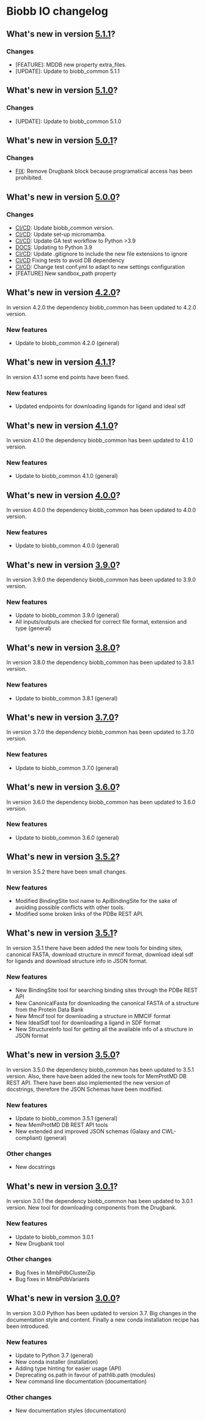 # Biobb IO changelog

## What's new in version [5.1.1](https://github.com/bioexcel/biobb_io/releases/tag/v5.1.0)?

### Changes

* [FEATURE]: MDDB new property extra_files.
* [UPDATE]: Update to biobb_common 5.1.1

## What's new in version [5.1.0](https://github.com/bioexcel/biobb_io/releases/tag/v5.1.0)?

### Changes

* [UPDATE]: Update to biobb_common 5.1.0


## What's new in version [5.0.1](https://github.com/bioexcel/biobb_io/releases/tag/v5.0.1)?

### Changes

* [FIX](Drugbank): Remove Drugbank block because programatical access has been prohibited.


## What's new in version [5.0.0](https://github.com/bioexcel/biobb_io/releases/tag/v5.0.0)?

### Changes

* [CI/CD](env.yaml): Update biobb_common version.
* [CI/CD](linting_and_testing.yml): Update set-up micromamba.
* [CI/CD](linting_and_testing): Update GA test workflow to Python >3.9
* [DOCS](.readthedocs.yaml): Updating to Python 3.9
* [CI/CD](GITIGNORE): Update .gitignore to include the new file extensions to ignore
* [CI/CD](test) Fixing tests to avoid DB dependency
* [CI/CD](conf.yml): Change test conf.yml to adapt to new settings configuration
* [FEATURE] New sandbox_path property


## What's new in version [4.2.0](https://github.com/bioexcel/biobb_io/releases/tag/v4.2.0)?
In version 4.2.0 the dependency biobb_common has been updated to 4.2.0 version.

### New features

* Update to biobb_common 4.2.0 (general)

## What's new in version [4.1.1](https://github.com/bioexcel/biobb_io/releases/tag/v4.1.1)?
In version 4.1.1 some end points have been fixed.

### New features

* Updated endpoints for downloading ligands for ligand and ideal sdf

## What's new in version [4.1.0](https://github.com/bioexcel/biobb_io/releases/tag/v4.1.0)?
In version 4.1.0 the dependency biobb_common has been updated to 4.1.0 version.

### New features

* Update to biobb_common 4.1.0 (general)

## What's new in version [4.0.0](https://github.com/bioexcel/biobb_io/releases/tag/v4.0.0)?
In version 4.0.0 the dependency biobb_common has been updated to 4.0.0 version.

### New features

* Update to biobb_common 4.0.0 (general)

## What's new in version [3.9.0](https://github.com/bioexcel/biobb_io/releases/tag/v3.9.0)?
In version 3.9.0 the dependency biobb_common has been updated to 3.9.0 version.

### New features

* Update to biobb_common 3.9.0 (general)
* All inputs/outputs are checked for correct file format, extension and type (general)

## What's new in version [3.8.0](https://github.com/bioexcel/biobb_io/releases/tag/v3.8.0)?
In version 3.8.0 the dependency biobb_common has been updated to 3.8.1 version.

### New features

* Update to biobb_common 3.8.1 (general)

## What's new in version [3.7.0](https://github.com/bioexcel/biobb_io/releases/tag/v3.7.0)?
In version 3.7.0 the dependency biobb_common has been updated to 3.7.0 version.

### New features

* Update to biobb_common 3.7.0 (general)

## What's new in version [3.6.0](https://github.com/bioexcel/biobb_io/releases/tag/v3.6.0)?
In version 3.6.0 the dependency biobb_common has been updated to 3.6.0 version.

### New features

* Update to biobb_common 3.6.0 (general)

## What's new in version [3.5.2](https://github.com/bioexcel/biobb_io/releases/tag/v3.5.2)?
In version 3.5.2 there have been small changes.

### New features

* Modified BindingSite tool name to ApiBindingSite for the sake of avoiding possible conflicts with other tools.
* Modified some broken links of the PDBe REST API.

## What's new in version [3.5.1](https://github.com/bioexcel/biobb_io/releases/tag/v3.5.1)?
In version 3.5.1 there have been added the new tools for binding sites, canonical FASTA, download structure in mmcif format, download ideal sdf for ligands and download structure info in JSON format.

### New features

* New BindingSite tool for searching binding sites through the PDBe REST API
* New CanonicalFasta for downloading the canonical FASTA of a structure from the Protein Data Bank
* New Mmcif tool for downloading a structure in MMCIF format
* New IdealSdf tool for downloading a ligand in SDF format
* New StructureInfo tool for getting all the available info of a structure in JSON format

## What's new in version [3.5.0](https://github.com/bioexcel/biobb_io/releases/tag/v3.5.0)?
In version 3.5.0 the dependency biobb_common has been updated to 3.5.1 version. Also, there have been added the new tools for MemProtMD DB REST API. There have been also implemented the new version of docstrings, therefore the JSON Schemas have been modified.

### New features

* Update to biobb_common 3.5.1 (general)
* New MemProtMD DB REST API tools
* New extended and improved JSON schemas (Galaxy and CWL-compliant) (general)

### Other changes

* New docstrings

## What's new in version [3.0.1](https://github.com/bioexcel/biobb_io/releases/tag/v3.0.1)?
In version 3.0.1 the dependency biobb_common has been updated to 3.0.1 version. New tool for downloading components from the Drugbank.

### New features

* Update to biobb_common 3.0.1
* New Drugbank tool

### Other changes

* Bug fixes in MmbPdbClusterZip
* Bug fixes in MmbPdbVariants

## What's new in version [3.0.0](https://github.com/bioexcel/biobb_io/releases/tag/v3.0.0)?
In version 3.0.0 Python has been updated to version 3.7. Big changes in the documentation style and content. Finally a new conda installation recipe has been introduced.

### New features

* Update to Python 3.7 (general)
* New conda installer (installation)
* Adding type hinting for easier usage (API)
* Deprecating os.path in favour of pathlib.path (modules)
* New command line documentation (documentation)

### Other changes

* New documentation styles (documentation)